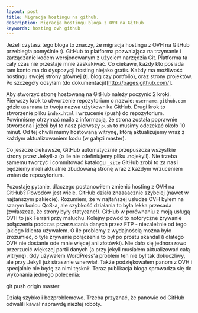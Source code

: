 ```yaml
---
layout: post
title: Migracja hostingu na github.
description: Migracja hostingu bloga z OVH na GitHub
keywords: hosting ovh github
---
```

Jeżeli czytasz tego bloga to znaczy, że migracja hostingu z OVH na GitHub przebiegła
pomyślnie :). GitHub to platforma pozwalająca na trzymanie i zarządzanie kodem
wersjonowanym z użyciem narzędzia Git. Platforma ta cały czas nie przestaje mnie
zaskakiwać. Co ciekawe, każdy kto posiada tam konto ma do dyspozycji hosting
niejako gratis. Każdy ma możliwość hostingu swojej strony głównej (tj. blog czy portfolio),
oraz strony projektów. Po szczegóły odsyłam (do dokumentacji)[http://pages.github.com/].

Aby stworzyć stronę hostowaną na GitHub należy poczynić 2 kroki. Pierwszy krok
to utworzenie repozytorium o nazwie: ``username.github.com`` gdzie ``username`` to
twoja nazwa użytkownika GitHub. Drugi krok to stworzenie pliku ``index.html``
i wrzucenie (push) do repozytorium. Powinniśmy otrzymać maila z informacją, że strona
została poprawnie stworzona i jeżeli był to nasz pierwszy ``push`` to musimy odczekać
około 10 minut. Od tej chwili mamy hostowaną witrynę, którą aktualizujemy wraz z każdym
aktualizowaniem kodu (w gałęzi master).

Co jeszcze ciekawsze, GitHub automatycznie przepuszcza wszystkie strony przez
Jekyll-a (o ile nie zdefiniujemy pliku .nojekyll). Nie trzeba samemu tworzyć i
commitować katalogu ``_site`` GitHub zrobi to za nas i będziemy mieli aktualnie
zbudowaną stronę wraz z każdym wrzuceniem zmian do repozytorium.

Pozostaje pytanie, dlaczego postanowiłem zmienić hosting z OVH na GitHub? Powodów jest
wiele. GitHub działa znaaaacznie szybciej (nawet w najtańszym pakiecie). Rozumiem, że
w najtańszej usłudze OVH byłem na szarym końcu QoS-a, ale szybkość działania to
była lekka przesada (zwłaszcza, że strony były statyczne!). GitHub w porównaniu
z moją usługą OVH to jak Ferrari przy maluchu. Kolejny powód to notoryczne zrywanie
połączenia podczas przerzucania danych przez FTP - niezależnie od tego jakiego
klienta używałem. O ile problemy z wydajnością można było zrozumieć, o tyle
zrywanie połączenia to był po prostu skandal (i dlatego OVH nie dostanie ode mnie
więcej ani złotówki). Nie dało się jednorazowo przerzucić większej partii danych
(a przy jekyll musiałem aktualizować całą witrynę). Gdy używałem WordPress'a
problem ten nie był tak dokuczliwy, ale przy Jekyll już strasznie wnerwiał. Także
podziękowałem panom z OVH i specjalnie nie będę za nimi tęsknił. Teraz publikacja
bloga sprowadza się do wykonania jednego polecenia:

  git push origin master
  
Działą szybko i bezproblemowo. Trzeba przyznać, że panowie od GitHub odwalili
kawał naprawdę niezłej roboty.
